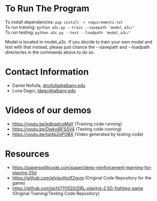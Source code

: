 # To Run The Program

To install dependencies: `pip install -r requirements.txt` \
To run training: `python a3c.py --train --savepath 'model_a3c/'` \
To run testing: `python a3c.py --test --loadpath 'model_a3c/'`

Model is located in model_a3c. If you decide to train your own model and test with that instead, please just chance the --savepath and --loadpath directories in the commands above to do so.

# Contact Information

- Daniel Nofulla, dnofulla@albany.edu
- Luna Dagci, ldagci@albany.edu

# Videos of our demos

- https://youtu.be/kdbgaIcqMaY (Training code running)
- https://youtu.be/DwkxjBFSSV4 (Testing code running)
- https://youtu.be/tqI4pZePOBA (Video generated by testing code)

# Resources

- https://paperswithcode.com/paper/deep-reinforcement-learning-for-playing-25d
- https://github.com/elvisyjlin/lf2gym (Original Code Repository for the game)
- https://github.com/acht7111020/DRL-playing-2.5D-fighting-game (Original Training/Testing Code Repository)
